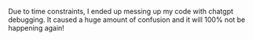 Due to time constraints, I ended up messing up my code with chatgpt debugging. It caused a huge amount of confusion and it will 100% not be happening again!
